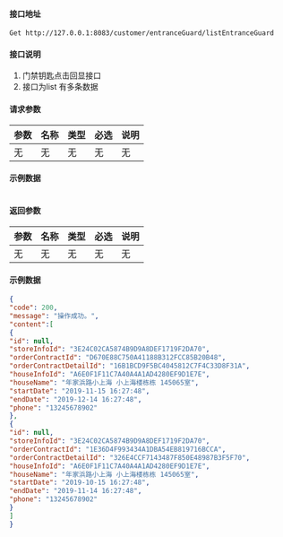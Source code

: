 #### 接口地址
`Get http://127.0.0.1:8083/customer/entranceGuard/listEntranceGuard`

#### 接口说明
1. 门禁钥匙点击回显接口 
2. 接口为list 有多条数据

#### 请求参数


| 参数 | 名称 | 类型 | 必选 |说明|
| ------ | ------ | ------ |------|------|
| 无 | 无 | 无 |无|无|

#### 示例数据
```json

```

#### 返回参数
| 参数 | 名称 | 类型 | 必选 |说明|
| ------ | ------ | ------ |------|------|
| 无 | 无 | 无 |无|无|

#### 示例数据
```json
{
"code": 200,
"message": "操作成功。",
"content":[
{
"id": null,
"storeInfoId": "3E24C02CA5874B9D9A8DEF1719F2DA70",
"orderContractId": "D670E88C750A41188B312FCC85B20B48",
"orderContractDetailId": "16B1BCD9F5BC4045812C7F4C33D8F31A",
"houseInfoId": "A6E0F1F11C7A40A4A1AD4280EF9D1E7E",
"houseName": "年家浜路小上海 小上海楼栋栋 145065室",
"startDate": "2019-11-15 16:27:48",
"endDate": "2019-12-14 16:27:48",
"phone": "13245678902"
},
{
"id": null,
"storeInfoId": "3E24C02CA5874B9D9A8DEF1719F2DA70",
"orderContractId": "1E36D4F993434A1DBA54EB819716BCCA",
"orderContractDetailId": "326E4CCF7143487F850E48987B3F5F70",
"houseInfoId": "A6E0F1F11C7A40A4A1AD4280EF9D1E7E",
"houseName": "年家浜路小上海 小上海楼栋栋 145065室",
"startDate": "2019-10-15 16:27:48",
"endDate": "2019-11-14 16:27:48",
"phone": "13245678902"
}
]
}
```
